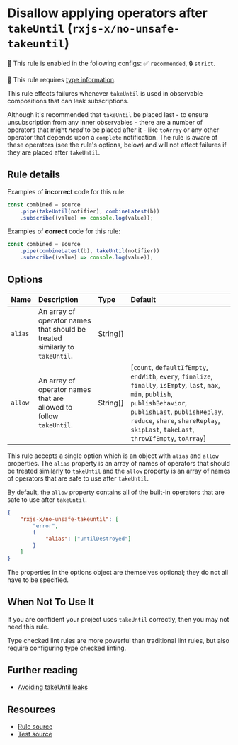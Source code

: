 # Disallow applying operators after `takeUntil` (`rxjs-x/no-unsafe-takeuntil`)

💼 This rule is enabled in the following configs: ✅ `recommended`, 🔒 `strict`.

💭 This rule requires [type information](https://typescript-eslint.io/linting/typed-linting).

<!-- end auto-generated rule header -->

This rule effects failures whenever `takeUntil` is used in observable compositions that can leak subscriptions.

Although it's recommended that `takeUntil` be placed last - to ensure unsubscription from any inner observables - there are a number of operators that might _need_ to be placed after it - like `toArray` or any other operator that depends upon a `complete` notification. The rule is aware of these operators (see the rule's options, below) and will not effect failures if they are placed after `takeUntil`.

## Rule details

Examples of **incorrect** code for this rule:

```ts
const combined = source
    .pipe(takeUntil(notifier), combineLatest(b))
    .subscribe((value) => console.log(value));
```

Examples of **correct** code for this rule:

```ts
const combined = source
    .pipe(combineLatest(b), takeUntil(notifier))
    .subscribe((value) => console.log(value));
```

## Options

<!-- begin auto-generated rule options list -->

| Name    | Description                                                                 | Type     | Default                                                                                                                                                                                                                                                    |
| :------ | :-------------------------------------------------------------------------- | :------- | :--------------------------------------------------------------------------------------------------------------------------------------------------------------------------------------------------------------------------------------------------------- |
| `alias` | An array of operator names that should be treated similarly to `takeUntil`. | String[] |                                                                                                                                                                                                                                                            |
| `allow` | An array of operator names that are allowed to follow `takeUntil`.          | String[] | [`count`, `defaultIfEmpty`, `endWith`, `every`, `finalize`, `finally`, `isEmpty`, `last`, `max`, `min`, `publish`, `publishBehavior`, `publishLast`, `publishReplay`, `reduce`, `share`, `shareReplay`, `skipLast`, `takeLast`, `throwIfEmpty`, `toArray`] |

<!-- end auto-generated rule options list -->

This rule accepts a single option which is an object with `alias` and `allow` properties. The `alias` property is an array of names of operators that should be treated similarly to `takeUntil` and the `allow` property is an array of names of operators that are safe to use after `takeUntil`.

By default, the `allow` property contains all of the built-in operators that are safe to use after `takeUntil`.

```json
{
    "rxjs-x/no-unsafe-takeuntil": [
        "error",
        {
            "alias": ["untilDestroyed"]
        }
    ]
}
```

The properties in the options object are themselves optional; they do not all have to be specified.

## When Not To Use It

If you are confident your project uses `takeUntil` correctly, then you may not need this rule.

Type checked lint rules are more powerful than traditional lint rules, but also require configuring type checked linting.

## Further reading

- [Avoiding takeUntil leaks](https://ncjamieson.com/avoiding-takeuntil-leaks/)

## Resources

- [Rule source](/src/rules/no-unsafe-takeuntil.ts)
- [Test source](/tests/rules/no-unsafe-takeuntil.test.ts)
